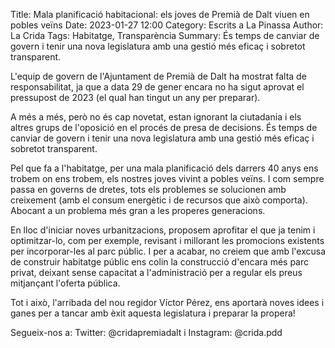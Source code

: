 Title: Mala planificació habitacional: els joves de Premià de Dalt viuen en pobles veïns
Date: 2023-01-27 12:00
Category: Escrits a La Pinassa
Author: La Crida
Tags: Habitatge, Transparència
Summary: És temps de canviar de govern i tenir una nova legislatura amb una gestió més eficaç i sobretot transparent.

L'equip de govern de l'Ajuntament de Premià de Dalt ha mostrat falta de responsabilitat, ja que a data 29 de gener encara no ha sigut aprovat el pressupost de 2023 (el qual han tingut un any per preparar).

A més a més, però no és cap novetat, estan ignorant la ciutadania i els altres grups de l'oposició en el procés de presa de decisions.
És temps de canviar de govern i tenir una nova legislatura amb una gestió més eficaç i sobretot transparent.

Pel que fa a l'habitatge, per una mala planificació dels darrers 40 anys ens trobem on ens trobem, els nostres joves vivint a pobles veïns.
I com sempre passa en governs de dretes, tots els problemes se solucionen amb creixement (amb el consum energètic i de recursos que això comporta). Abocant a un problema més gran a les properes generacions.

En lloc d'iniciar noves urbanitzacions, proposem aprofitar el que ja tenim i optimitzar-lo, com per exemple, revisant i millorant les promocions existents per incorporar-les al parc públic. I per a acabar, no creiem que amb l'excusa de construir habitatge públic ens colin la construcció d'encara més parc privat, deixant sense capacitat a l'administració per a regular els preus mitjançant l'oferta pública.

Tot i això, l'arribada del nou regidor Víctor Pérez, ens aportarà noves idees i ganes per a tancar amb èxit aquesta legislatura i preparar la propera!

Segueix-nos a: Twitter: @cridapremiadalt i Instagram: @crida.pdd
